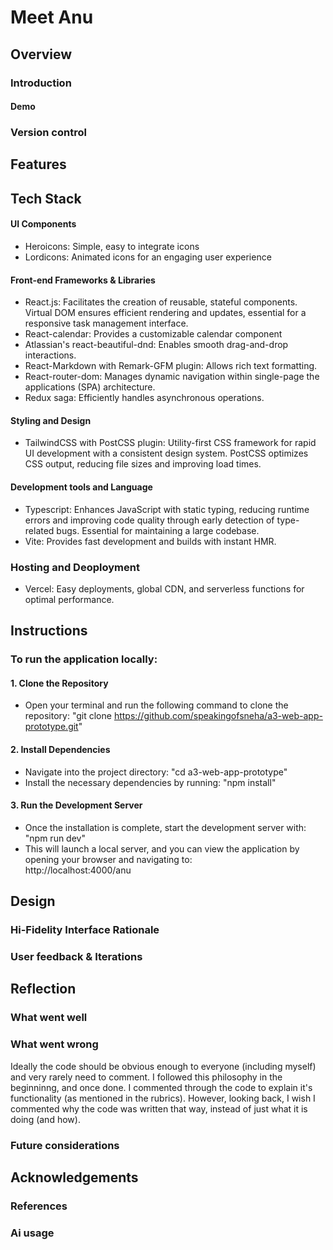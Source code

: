 # Meet Anu

## Overview
### Introduction 
#### Demo  
### Version control

## Features 

## Tech Stack
#### UI Components
- Heroicons: Simple, easy to integrate icons
- Lordicons: Animated icons for an engaging user experience
#### Front-end Frameworks & Libraries 
- React.js: Facilitates the creation of reusable, stateful components. Virtual DOM ensures efficient rendering and updates, essential for a responsive task management interface.
- React-calendar: Provides a customizable calendar component
- Atlassian's react-beautiful-dnd: Enables smooth drag-and-drop interactions. 
- React-Markdown with Remark-GFM plugin: Allows rich text formatting.
- React-router-dom: Manages dynamic navigation within single-page the applications (SPA) architecture. 
- Redux saga: Efficiently handles asynchronous operations.
#### Styling and Design 
- TailwindCSS with PostCSS plugin: Utility-first CSS framework for rapid UI development with a consistent design system. PostCSS optimizes CSS output, reducing file sizes and improving load times.
#### Development tools and Language 
- Typescript: Enhances JavaScript with static typing, reducing runtime errors and improving code quality through early detection of type-related bugs. Essential for maintaining a large codebase.
- Vite: Provides fast development and builds with instant HMR.
### Hosting and Deoployment
- Vercel: Easy deployments, global CDN, and serverless functions for optimal performance.

## Instructions 
### To run the application locally:
#### 1. Clone the Repository
- Open your terminal and run the following command to clone the repository: "git clone https://github.com/speakingofsneha/a3-web-app-prototype.git" 
#### 2. Install Dependencies
- Navigate into the project directory: "cd a3-web-app-prototype"
- Install the necessary dependencies by running: "npm install"
#### 3. Run the Development Server
- Once the installation is complete, start the development server with: "npm run dev"
- This will launch a local server, and you can view the application by opening your browser and navigating to:  
http://localhost:4000/anu 

## Design 
### Hi-Fidelity Interface Rationale 
### User feedback & Iterations

## Reflection
### What went well
### What went wrong
Ideally the code should be obvious enough to everyone (including myself) and very rarely need to comment. I followed this philosophy in the beginninng, and once done. I commented through the code to explain it's functionality (as mentioned in the rubrics). However, looking back, I wish I commented why the code was written that way, instead of just what it is doing (and how). 
### Future considerations

## Acknowledgements
### References
### Ai usage



